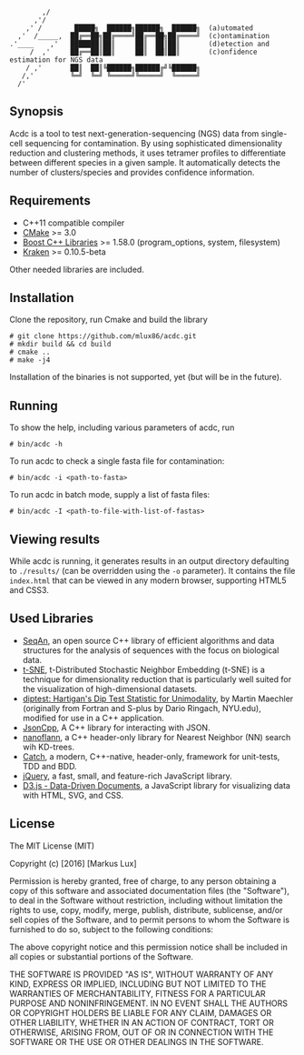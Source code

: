 ```
        ,/
      ,'/
    ,' /        █████╗  ██████╗██████╗  ██████╗  (a)utomated
  ,'  /_____,  ██╔══██╗██╔════╝██╔══██╗██╔════╝  (c)ontamination
.'____    ,'   ███████║██║     ██║  ██║██║       (d)etection and
     /  ,'     ██╔══██║██║     ██║  ██║██║       (c)onfidence estimation for NGS data
    / ,'       ██║  ██║╚██████╗██████╔╝╚██████╗
   /,'         ╚═╝  ╚═╝ ╚═════╝╚═════╝  ╚═════╝
  /'
```

## Synopsis

Acdc is a tool to test next-generation-sequencing (NGS) data from single-cell sequencing for contamination. By using sophisticated dimensionality reduction and clustering methods, it uses tetramer profiles to differentiate between different species in a given sample. It automatically detects the number of clusters/species and provides confidence information. 

## Requirements

* C++11 compatible compiler
* [CMake](https://cmake.org/) >= 3.0
* [Boost C++ Libraries](http://www.boost.org) >= 1.58.0 (program_options, system, filesystem)
* [Kraken](https://github.com/DerrickWood/kraken) >= 0.10.5-beta

Other needed libraries are included.

## Installation

Clone the repository, run Cmake and build the library

```
# git clone https://github.com/mlux86/acdc.git
# mkdir build && cd build
# cmake ..
# make -j4
```

Installation of the binaries is not supported, yet (but will be in the future).

## Running

To show the help, including various parameters of acdc, run

```
# bin/acdc -h
```

To run acdc to check a single fasta file for contamination:

```
# bin/acdc -i <path-to-fasta>
```

To run acdc in batch mode, supply a list of fasta files:

```
# bin/acdc -I <path-to-file-with-list-of-fastas>
```

## Viewing results

While acdc is running, it generates results in an output directory defaulting to `./results/` (can be overridden using the `-o` parameter).
It contains the file `index.html` that can be viewed in any modern browser, supporting HTML5 and CSS3.

## Used Libraries

* [SeqAn](http://www.seqan.de/), an open source C++ library of efficient algorithms and data structures for the analysis of sequences with the focus on biological data.
* [t-SNE](https://lvdmaaten.github.io/tsne/), t-Distributed Stochastic Neighbor Embedding (t-SNE) is a technique for dimensionality reduction that is particularly well suited for the visualization of high-dimensional datasets.
* [diptest: Hartigan's Dip Test Statistic for Unimodality](https://cran.r-project.org/web/packages/diptest/), by Martin Maechler (originally from Fortran and S-plus by Dario Ringach, NYU.edu), modified for use in a C++ application.
* [JsonCpp](https://github.com/open-source-parsers/jsoncpp), A C++ library for interacting with JSON.
* [nanoflann](https://github.com/jlblancoc/nanoflann), a C++ header-only library for Nearest Neighbor (NN) search wih KD-trees.
* [Catch](https://github.com/philsquared/Catch), a modern, C++-native, header-only, framework for unit-tests, TDD and BDD.
* [jQuery](https://jquery.com/), a fast, small, and feature-rich JavaScript library. 
* [D3.js - Data-Driven Documents](https://d3js.org/), a JavaScript library for visualizing data with HTML, SVG, and CSS.

## License

The MIT License (MIT)

Copyright (c) [2016] [Markus Lux]

Permission is hereby granted, free of charge, to any person obtaining a copy
of this software and associated documentation files (the "Software"), to deal
in the Software without restriction, including without limitation the rights
to use, copy, modify, merge, publish, distribute, sublicense, and/or sell
copies of the Software, and to permit persons to whom the Software is
furnished to do so, subject to the following conditions:

The above copyright notice and this permission notice shall be included in all
copies or substantial portions of the Software.

THE SOFTWARE IS PROVIDED "AS IS", WITHOUT WARRANTY OF ANY KIND, EXPRESS OR
IMPLIED, INCLUDING BUT NOT LIMITED TO THE WARRANTIES OF MERCHANTABILITY,
FITNESS FOR A PARTICULAR PURPOSE AND NONINFRINGEMENT. IN NO EVENT SHALL THE
AUTHORS OR COPYRIGHT HOLDERS BE LIABLE FOR ANY CLAIM, DAMAGES OR OTHER
LIABILITY, WHETHER IN AN ACTION OF CONTRACT, TORT OR OTHERWISE, ARISING FROM,
OUT OF OR IN CONNECTION WITH THE SOFTWARE OR THE USE OR OTHER DEALINGS IN THE
SOFTWARE.